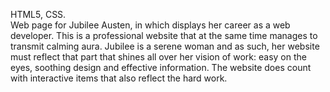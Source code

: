 
HTML5, CSS.<br> 
Web page for Jubilee Austen, in which displays her career as a web developer. This is a professional website that at the same time manages to transmit calming aura.
Jubilee is a serene woman and as such, her website must reflect that part that shines all over her vision of work: easy on the eyes, soothing design and effective information. The website does count with interactive items that also reflect the hard work.

